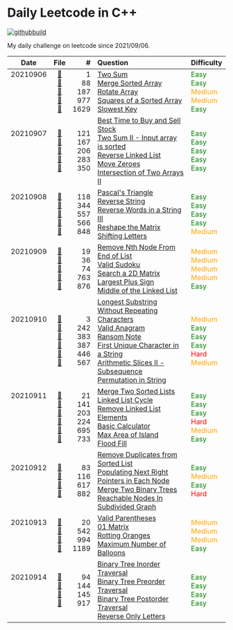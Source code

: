 # Daily Leetcode in C++
[![githubbuild](https://github.com/vNaonLu/Daily_LeetCode/actions/workflows/test.yml/badge.svg)](https://github.com/vNaonLu/Daily_LeetCode/actions) 

My daily challenge on leetcode since 2021/09/06.

|Date|File|# |Question|Difficulty|
|:----:|:--:|-:|:--------|:--------|
|20210906<br><br><br><br><br>|[📄](https://github.com/vNaonLu/Daily_LeetCode/blob/master/src/q_1_50/q0001.hpp)<br>[📄](https://github.com/vNaonLu/Daily_LeetCode/blob/master/src/q_51_100/q0088.hpp)<br>[📄](https://github.com/vNaonLu/Daily_LeetCode/blob/master/src/q_151_200/q0187.hpp)<br>[📄](https://github.com/vNaonLu/Daily_LeetCode/blob/master/src/q_951_1000/q0977.hpp)<br>[📄](https://github.com/vNaonLu/Daily_LeetCode/blob/master/src/q_1601_1650/q1629.hpp)|1<br>88<br>187<br>977<br>1629|[Two Sum](https://leetcode.com/problems/two-sum/)<br>[Merge Sorted Array](https://leetcode.com/problems/merge-sorted-array/)<br>[Rotate Array](https://leetcode.com/problems/rotate-array/)<br>[Squares of a Sorted Array](https://leetcode.com/problems/squares-of-a-sorted-array/)<br>[Slowest Key](https://leetcode.com/problems/slowest-key/)|<span style="color:green">Easy</span><br><span style="color:green">Easy</span><br><span style="color:orange">Medium</span><br><span style="color:orange">Medium</span><br><span style="color:green">Easy</span>|
|20210907<br><br><br><br><br>|[📄](https://github.com/vNaonLu/Daily_LeetCode/blob/master/src/q_101_150/q0121.hpp)<br>[📄](https://github.com/vNaonLu/Daily_LeetCode/blob/master/src/q_151_200/q0167.hpp)<br>[📄](https://github.com/vNaonLu/Daily_LeetCode/blob/master/src/q_201_250/q0206.hpp)<br>[📄](https://github.com/vNaonLu/Daily_LeetCode/blob/master/src/q_251_300/q0283.hpp)<br>[📄](https://github.com/vNaonLu/Daily_LeetCode/blob/master/src/q_351_400/q0350.hpp)|121<br>167<br>206<br>283<br>350|[Best Time to Buy and Sell Stock](https://leetcode.com/problems/best-time-to-buy-and-sell-stock/)<br>[Two Sum II - Input array is sorted](https://leetcode.com/problems/two-sum-ii---input-array-is-sorted/)<br>[Reverse Linked List](https://leetcode.com/problems/reverse-linked-list/)<br>[Move Zeroes](https://leetcode.com/problems/move-zeroes/)<br>[Intersection of Two Arrays II](https://leetcode.com/problems/intersection-of-two-arrays-ii/)|<span style="color:green">Easy</span><br><span style="color:green">Easy</span><br><span style="color:green">Easy</span><br><span style="color:green">Easy</span><br><span style="color:green">Easy</span>|
|20210908<br><br><br><br><br>|[📄](https://github.com/vNaonLu/Daily_LeetCode/blob/master/src/q_101_150/q0118.hpp)<br>[📄](https://github.com/vNaonLu/Daily_LeetCode/blob/master/src/q_301_350/q0344.hpp)<br>[📄](https://github.com/vNaonLu/Daily_LeetCode/blob/master/src/q_551_600/q0557.hpp)<br>[📄](https://github.com/vNaonLu/Daily_LeetCode/blob/master/src/q_551_600/q0566.hpp)<br>[📄](https://github.com/vNaonLu/Daily_LeetCode/blob/master/src/q_801_850/q0848.hpp)|118<br>344<br>557<br>566<br>848|[Pascal's Triangle](https://leetcode.com/problems/pascal's-triangle/)<br>[Reverse String](https://leetcode.com/problems/reverse-string/)<br>[Reverse Words in a String III](https://leetcode.com/problems/reverse-words-in-a-string-iii/)<br>[Reshape the Matrix](https://leetcode.com/problems/reshape-the-matrix/)<br>[Shifting Letters](https://leetcode.com/problems/shifting-letters/)|<span style="color:green">Easy</span><br><span style="color:green">Easy</span><br><span style="color:green">Easy</span><br><span style="color:green">Easy</span><br><span style="color:orange">Medium</span>|
|20210909<br><br><br><br><br>|[📄](https://github.com/vNaonLu/Daily_LeetCode/blob/master/src/q_1_50/q0019.hpp)<br>[📄](https://github.com/vNaonLu/Daily_LeetCode/blob/master/src/q_1_50/q0036.hpp)<br>[📄](https://github.com/vNaonLu/Daily_LeetCode/blob/master/src/q_51_100/q0074.hpp)<br>[📄](https://github.com/vNaonLu/Daily_LeetCode/blob/master/src/q_751_800/q0763.hpp)<br>[📄](https://github.com/vNaonLu/Daily_LeetCode/blob/master/src/q_851_900/q0876.hpp)|19<br>36<br>74<br>763<br>876|[Remove Nth Node From End of List](https://leetcode.com/problems/remove-nth-node-from-end-of-list/)<br>[Valid Sudoku](https://leetcode.com/problems/valid-sudoku/)<br>[Search a 2D Matrix](https://leetcode.com/problems/search-a-2d-matrix/)<br>[Largest Plus Sign](https://leetcode.com/problems/largest-plus-sign/)<br>[Middle of the Linked List](https://leetcode.com/problems/middle-of-the-linked-list/)|<span style="color:orange">Medium</span><br><span style="color:orange">Medium</span><br><span style="color:orange">Medium</span><br><span style="color:orange">Medium</span><br><span style="color:green">Easy</span>|
|20210910<br><br><br><br><br><br>|[📄](https://github.com/vNaonLu/Daily_LeetCode/blob/master/src/q_1_50/q0003.hpp)<br>[📄](https://github.com/vNaonLu/Daily_LeetCode/blob/master/src/q_201_250/q0242.hpp)<br>[📄](https://github.com/vNaonLu/Daily_LeetCode/blob/master/src/q_351_400/q0383.hpp)<br>[📄](https://github.com/vNaonLu/Daily_LeetCode/blob/master/src/q_351_400/q0387.hpp)<br>[📄](https://github.com/vNaonLu/Daily_LeetCode/blob/master/src/q_401_450/q0446.hpp)<br>[📄](https://github.com/vNaonLu/Daily_LeetCode/blob/master/src/q_551_600/q0567.hpp)|3<br>242<br>383<br>387<br>446<br>567|[Longest Substring Without Repeating Characters](https://leetcode.com/problems/longest-substring-without-repeating-characters/)<br>[Valid Anagram](https://leetcode.com/problems/valid-anagram/)<br>[Ransom Note](https://leetcode.com/problems/ransom-note/)<br>[First Unique Character in a String](https://leetcode.com/problems/first-unique-character-in-a-string/)<br>[Arithmetic Slices II - Subsequence](https://leetcode.com/problems/arithmetic-slices-ii---subsequence/)<br>[Permutation in String](https://leetcode.com/problems/permutation-in-string/)|<span style="color:orange">Medium</span><br><span style="color:green">Easy</span><br><span style="color:green">Easy</span><br><span style="color:green">Easy</span><br><span style="color:red">Hard</span><br><span style="color:orange">Medium</span>|
|20210911<br><br><br><br><br><br>|[📄](https://github.com/vNaonLu/Daily_LeetCode/blob/master/src/q_1_50/q0021.hpp)<br>[📄](https://github.com/vNaonLu/Daily_LeetCode/blob/master/src/q_101_150/q0141.hpp)<br>[📄](https://github.com/vNaonLu/Daily_LeetCode/blob/master/src/q_201_250/q0203.hpp)<br>[📄](https://github.com/vNaonLu/Daily_LeetCode/blob/master/src/q_201_250/q0224.hpp)<br>[📄](https://github.com/vNaonLu/Daily_LeetCode/blob/master/src/q_651_700/q0695.hpp)<br>[📄](https://github.com/vNaonLu/Daily_LeetCode/blob/master/src/q_701_750/q0733.hpp)|21<br>141<br>203<br>224<br>695<br>733|[Merge Two Sorted Lists](https://leetcode.com/problems/merge-two-sorted-lists/)<br>[Linked List Cycle](https://leetcode.com/problems/linked-list-cycle/)<br>[Remove Linked List Elements](https://leetcode.com/problems/remove-linked-list-elements/)<br>[Basic Calculator](https://leetcode.com/problems/basic-calculator/)<br>[Max Area of Island](https://leetcode.com/problems/max-area-of-island/)<br>[Flood Fill](https://leetcode.com/problems/flood-fill/)|<span style="color:green">Easy</span><br><span style="color:green">Easy</span><br><span style="color:green">Easy</span><br><span style="color:red">Hard</span><br><span style="color:orange">Medium</span><br><span style="color:green">Easy</span>|
|20210912<br><br><br><br>|[📄](https://github.com/vNaonLu/Daily_LeetCode/blob/master/src/q_51_100/q0083.hpp)<br>[📄](https://github.com/vNaonLu/Daily_LeetCode/blob/master/src/q_101_150/q0116.hpp)<br>[📄](https://github.com/vNaonLu/Daily_LeetCode/blob/master/src/q_601_650/q0617.hpp)<br>[📄](https://github.com/vNaonLu/Daily_LeetCode/blob/master/src/q_851_900/q0882.hpp)|83<br>116<br>617<br>882|[Remove Duplicates from Sorted List](https://leetcode.com/problems/remove-duplicates-from-sorted-list/)<br>[Populating Next Right Pointers in Each Node](https://leetcode.com/problems/populating-next-right-pointers-in-each-node/)<br>[Merge Two Binary Trees](https://leetcode.com/problems/merge-two-binary-trees/)<br>[Reachable Nodes In Subdivided Graph](https://leetcode.com/problems/reachable-nodes-in-subdivided-graph/)|<span style="color:green">Easy</span><br><span style="color:orange">Medium</span><br><span style="color:green">Easy</span><br><span style="color:red">Hard</span>|
|20210913<br><br><br><br>|[📄](https://github.com/vNaonLu/Daily_LeetCode/blob/master/src/q_1_50/q0020.hpp)<br>[📄](https://github.com/vNaonLu/Daily_LeetCode/blob/master/src/q_501_550/q0542.hpp)<br>[📄](https://github.com/vNaonLu/Daily_LeetCode/blob/master/src/q_951_1000/q0994.hpp)<br>[📄](https://github.com/vNaonLu/Daily_LeetCode/blob/master/src/q_1151_1200/q1189.hpp)|20<br>542<br>994<br>1189|[Valid Parentheses](https://leetcode.com/problems/valid-parentheses/)<br>[01 Matrix](https://leetcode.com/problems/01-matrix/)<br>[Rotting Oranges](https://leetcode.com/problems/rotting-oranges/)<br>[Maximum Number of Balloons](https://leetcode.com/problems/maximum-number-of-balloons/)|<span style="color:orange">Medium</span><br><span style="color:orange">Medium</span><br><span style="color:orange">Medium</span><br><span style="color:green">Easy</span>|
|20210914<br><br><br><br>|[📄](https://github.com/vNaonLu/Daily_LeetCode/blob/master/src/q_51_100/q0094.hpp)<br>[📄](https://github.com/vNaonLu/Daily_LeetCode/blob/master/src/q_101_150/q0144.hpp)<br>[📄](https://github.com/vNaonLu/Daily_LeetCode/blob/master/src/q_101_150/q0145.hpp)<br>[📄](https://github.com/vNaonLu/Daily_LeetCode/blob/master/src/q_901_950/q0917.hpp)|94<br>144<br>145<br>917|[Binary Tree Inorder Traversal](https://leetcode.com/problems/binary-tree-inorder-traversal/)<br>[Binary Tree Preorder Traversal](https://leetcode.com/problems/binary-tree-preorder-traversal/)<br>[Binary Tree Postorder Traversal](https://leetcode.com/problems/binary-tree-postorder-traversal/)<br>[Reverse Only Letters](https://leetcode.com/problems/reverse-only-letters/)|<span style="color:green">Easy</span><br><span style="color:green">Easy</span><br><span style="color:green">Easy</span><br><span style="color:green">Easy</span>|